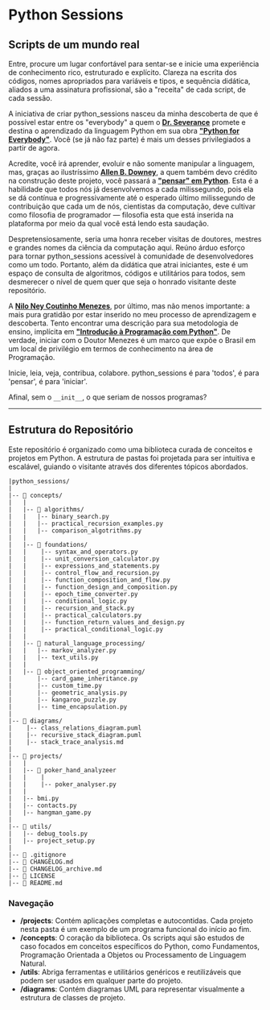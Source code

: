 # Python Sessions

## Scripts de um mundo real

Entre, procure um lugar confortável para sentar-se e inicie uma experiência de conhecimento rico, estruturado e explícito. Clareza na escrita dos códigos, nomes apropriados para variáveis e tipos, e sequência didática, aliados a uma assinatura profissional, são a "receita" de cada script, de cada sessão.

A iniciativa de criar python_sessions nasceu da minha descoberta de que é possível estar entre os "everybody" a quem o [**Dr. Severance**](https://www.dr-chuck.com/) promete e destina o aprendizado da linguagem Python em sua obra [**"Python for Everybody"**](https://www.amazon.com/Python-Everybody-Exploring-Data-ebook/dp/B01IA5VIFM/?_encoding=UTF8&pd_rd_w=3XMd0&content-id=amzn1.sym.0fb2cce1-1ca4-439a-844b-8ad0b1fb77f7&pf_rd_p=0fb2cce1-1ca4-439a-844b-8ad0b1fb77f7&pf_rd_r=143-7748055-1819838&pd_rd_wg=fsK5D&pd_rd_r=16646836-e13d-4f4b-811d-2872fe1f85ee&ref_=aufs_ap_sc_dsk&author-follow=B002DMIFUA). Você (se já não faz parte) é mais um desses privilegiados a partir de agora.

Acredite, você irá aprender, evoluir e não somente manipular a linguagem, mas, graças ao ilustríssimo [**Allen B. Downey**](https://github.com/AllenDowney), a quem também devo crédito na construção deste projeto, você passará a [**"pensar" em Python**](https://novatec.com.br/livros/pense-em-python-3ed/). Esta é a habilidade que todos nós já desenvolvemos a cada milissegundo, pois ela se dá contínua e progressivamente até o esperado último milissegundo de contribuição que cada um de nós, cientistas da computação, deve cultivar como filosofia de programador — filosofia esta que está inserida na plataforma por meio da qual você está lendo esta saudação.

Despretensiosamente, seria uma honra receber visitas de doutores, mestres e grandes nomes da ciência da computação aqui. Reúno árduo esforço para tornar python_sessions acessível à comunidade de desenvolvedores como um todo. Portanto, além da didática que atrai iniciantes, este é um espaço de consulta de algoritmos, códigos e utilitários para todos, sem desmerecer o nível de quem quer que seja o honrado visitante deste repositório.

A [**Nilo Ney Coutinho Menezes**](https://github.com/lskbr), por último, mas não menos importante: a mais pura gratidão por estar inserido no meu processo de aprendizagem e descoberta. Tento encontrar uma descrição para sua metodologia de ensino, implícita em [**"Introdução à Programação com Python"**](https://python.nilo.pro.br/). De verdade, iniciar com o Doutor Menezes é um marco que expõe o Brasil em um local de privilégio em termos de conhecimento na área de Programação.

Inicie, leia, veja, contribua, colabore. python_sessions é para 'todos', é para 'pensar', é para 'iniciar'.

Afinal, sem o `__init__`, o que seriam de nossos programas?

---

## Estrutura do Repositório

Este repositório é organizado como uma biblioteca curada de conceitos e projetos em Python. A estrutura de pastas foi projetada para ser intuitiva e escalável, guiando o visitante através dos diferentes tópicos abordados.

```text
|python_sessions/
|
|-- 📂 concepts/
|   |
|   |-- 📂 algorithms/
|   |   |-- binary_search.py
|   |   |-- practical_recursion_examples.py
|   |   |-- comparison_algotrithms.py
|   |   
|   |-- 📂 foundations/
|   |    |-- syntax_and_operators.py
|   |    |-- unit_conversion_calculator.py
|   |    |-- expressions_and_statements.py
|   |    |-- control_flow_and_recursion.py
|   |    |-- function_composition_and_flow.py
|   |    |-- function_design_and_composition.py
|   |    |-- epoch_time_converter.py
|   |    |-- conditional_logic.py    
|   |    |-- recursion_and_stack.py
|   |    |-- practical_calculators.py
|   |    |-- function_return_values_and_design.py
|   |    |-- practical_conditional_logic.py
|   |   
|   |-- 📂 natural_language_processing/
|   |   |-- markov_analyzer.py
|   |   |-- text_utils.py
|   |
|   |-- 📂 object_oriented_programming/
|       |-- card_game_inheritance.py
|       |-- custom_time.py
|       |-- geometric_analysis.py
|       |-- kangaroo_puzzle.py
|       |-- time_encapsulation.py
|
|-- 📂 diagrams/
|    |-- class_relations_diagram.puml
|    |-- recursive_stack_diagram.puml
|    |-- stack_trace_analysis.md
|
|-- 📂 projects/
|   | 
|   |-- 📂 poker_hand_analyzeer
|   |    | 
|   |    |-- poker_analyser.py
|   |    
|   |-- bmi.py
|   |-- contacts.py
|   |-- hangman_game.py
|
|-- 📂 utils/
|   |-- debug_tools.py
|   |-- project_setup.py
|
|-- 📄 .gitignore
|-- 📄 CHANGELOG.md
|-- 📄 CHANGELOG_archive.md
|-- 📄 LICENSE
|-- 📄 README.md
 ```

### Navegação

* **/projects**: Contém aplicações completas e autocontidas. Cada projeto nesta pasta é um exemplo de um programa funcional do início ao fim.
* **/concepts**: O coração da biblioteca. Os scripts aqui são estudos de caso focados em conceitos específicos do Python, como Fundamentos, Programação Orientada a Objetos ou Processamento de Linguagem Natural.
* **/utils**: Abriga ferramentas e utilitários genéricos e reutilizáveis que podem ser usados em qualquer parte do projeto.
* **/diagrams**: Contém diagramas UML para representar visualmente a estrutura de classes de projeto.

